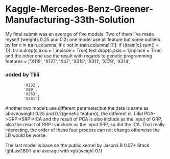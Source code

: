# Kaggle-Mercedes-Benz-Greener-Manufacturing-33th-Solution

My final submit was an average of five models.
Two of them I've made myself (weights 0.25 and 0.2)
one model use all feature but some outliers by
 for c in train.columns:
    if c not in train.columns[:11]:
        if  ((train[c].sum() < 1)):
            train.drop(c,axis = 1,inplace = True)
            test.drop(c,axis = 1,inplace = True) 
and the other one use the result with regards to genetic programming
features = ['X118',
            'X127',
            'X47',
            'X315',
            'X311',
            'X179',
            'X314',
### added by Tilii
            'X232',
            'X29',
            'X263',
            'X261']
            
Another two models use different parameter,but the data is same as above(wieght 0.25 and 0.2(genetic feature)), the different is:
I did PCA->GRP->SRP->ICA and the result of PCA is also include as the input of GRP, also the result of GRP is include as the input SRP, 
so did the ICA. That really interesting, the order of these four process can not change otherwise the LB would be worse.

The last model is base on the public kernel by Jason:LB 0.57+ Stack lgbLasGBDT and average with xgb(weight 0.1)
